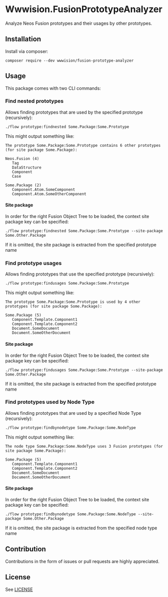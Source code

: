 # Wwwision.FusionPrototypeAnalyzer

Analyze Neos Fusion prototypes and their usages by other prototypes.

## Installation

Install via composer:

    composer require --dev wwwision/fusion-prototype-analyzer

## Usage

This package comes with two CLI commands:

### Find nested prototypes

Allows finding prototypes that are used by the specified prototype (recursively):

    ./flow prototype:findnested Some.Package:Some.Prototype

This might output something like:

    The prototype Some.Package:Some.Prototype contains 6 other prototypes (for site package Some.Package):

    Neos.Fusion (4)
       Tag
       DataStructure
       Component
       Case

    Some.Package (2)
       Component.Atom.SomeComponent
       Component.Atom.SomeOtherComponent

#### Site package

In order for the right Fusion Object Tree to be loaded, the context site package key can be specified:

    ./flow prototype:findnested Some.Package:Some.Prototype --site-package Some.Other.Package

If it is omitted, the site package is extracted from the specified prototype name


### Find prototype usages

Allows finding prototypes that use the specified prototype (recursively):

    ./flow prototype:findusages Some.Package:Some.Prototype

This might output something like:

    The prototype Some.Package:Some.Prototype is used by 4 other prototypes (for site package Some.Package):

    Some.Package (5)
       Component.Template.Component1
       Component.Template.Component2
       Document.SomeDocument
       Document.SomeOtherDocument


#### Site package

In order for the right Fusion Object Tree to be loaded, the context site package key can be specified:

    ./flow prototype:findusages Some.Package:Some.Prototype --site-package Some.Other.Package

If it is omitted, the site package is extracted from the specified prototype name

### Find prototypes used by Node Type

Allows finding prototypes that are used by a specified Node Type (recursively):

    ./flow prototype:findbynodetype Some.Package:Some.NodeType

This might output something like:

    The node type Some.Package:Some.NodeType uses 3 Fusion prototypes (for site package Some.Package):

    Some.Package (5)
       Component.Template.Component1
       Component.Template.Component2
       Document.SomeDocument
       Document.SomeOtherDocument


#### Site package

In order for the right Fusion Object Tree to be loaded, the context site package key can be specified:

    ./flow prototype:findbynodetype Some.Package:Some.NodeType --site-package Some.Other.Package

If it is omitted, the site package is extracted from the specified node type name

## Contribution

Contributions in the form of issues or pull requests are highly appreciated.

## License

See [LICENSE](./LICENSE)
